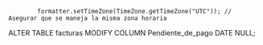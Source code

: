             formatter.setTimeZone(TimeZone.getTimeZone("UTC")); // Asegurar que se maneja la misma zona horaria

ALTER TABLE facturas MODIFY COLUMN Pendiente_de_pago DATE NULL;
